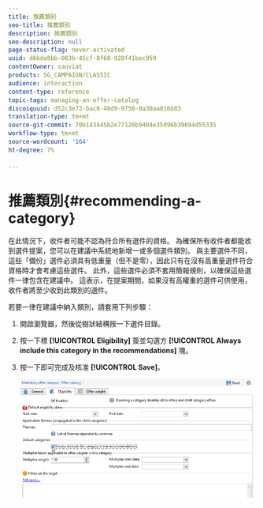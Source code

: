 ```yaml
---
title: 推薦類別
seo-title: 推薦類別
description: 推薦類別
seo-description: null
page-status-flag: never-activated
uuid: d6bda8bb-003b-45cf-8f68-928f41bec959
contentOwner: sauviat
products: SG_CAMPAIGN/CLASSIC
audience: interaction
content-type: reference
topic-tags: managing-an-offer-catalog
discoiquuid: d52c3e72-bac0-48d9-9750-0a30aa816b83
translation-type: tm+mt
source-git-commit: 70b143445b2e77128b9404e35d96b39694d55335
workflow-type: tm+mt
source-wordcount: '164'
ht-degree: 7%

---
```



# 推薦類別{#recommending-a-category}

在此情況下，收件者可能不認為符合所有選件的資格。 為確保所有收件者都能收到選件提案，您可以在建議中系統地新增一或多個選件類別。 與主要選件不同，這些「備份」選件必須具有低重量（但不是零），因此只有在沒有高重量選件符合資格時才會考慮這些選件。 此外，這些選件必須不套用簡報規則，以確保這些選件一律包含在建議中。 這表示，在提案期間，如果沒有高權重的選件可供使用，收件者將至少收到此類別的選件。

若要一律在建議中納入類別，請套用下列步驟：

1. 開啟瀏覽器，然後從樹狀結構按一下選件目錄。
1. 按一下標 **[!UICONTROL Eligibility]** 簽並勾選方 **[!UICONTROL Always include this category in the recommendations]** 塊。
1. 按一下即可完成及核准 **[!UICONTROL Save]**。

   ![](assets/offer_cat_default_001.png)

